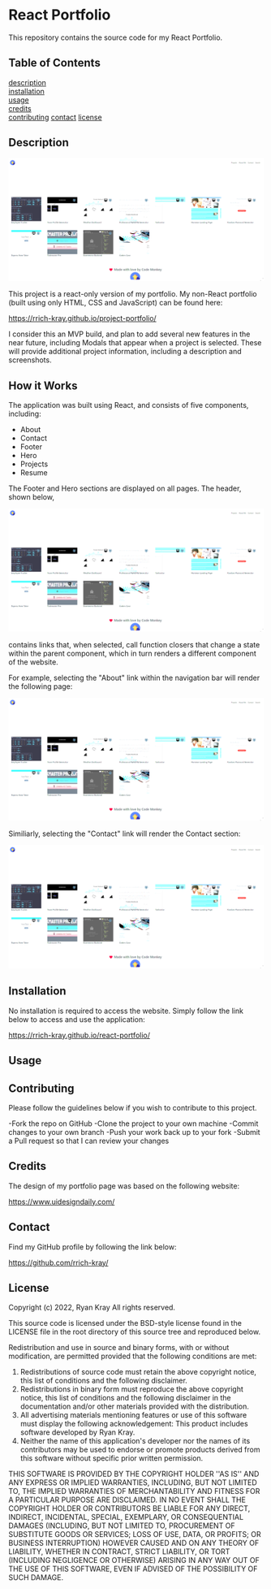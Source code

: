 # React Portfolio

This repository contains the source code for my React Portfolio.

## Table of Contents

[description](#description)  
[installation](#installation)  
[usage](#usage)  
[credits](#credits)  
[contributing](#contributing)
[contact](#contact)
[license](#license)

## Description

![main screenshot](./public/assets/images/screen1.png)

This project is a react-only version of my portfolio. My non-React portfolio (built using only HTML, CSS and JavaScript) can be found here:

https://rrich-kray.github.io/project-portfolio/

I consider this an MVP build, and plan to add several new features in the near future, including Modals that appear when a project is selected. These will provide additional project information, including a description and screenshots.

## How it Works

The application was built using React, and consists of five components, including:

- About
- Contact
- Footer
- Hero
- Projects
- Resume

The Footer and Hero sections are displayed on all pages. The header, shown below,

![main screenshot](./public/assets/images/screen1.png)

contains links that, when selected, call function closers that change a state within the parent component, which in turn renders a different component of the website.

For example, selecting the "About" link within the navigation bar will render the following page:

![main screenshot](./public/assets/images/screen1.png)

Similiarly, selecting the "Contact" link will render the Contact section:

![main screenshot](./public/assets/images/screen1.png)

## Installation

No installation is required to access the website. Simply follow the link below to access and use the application:

https://rrich-kray.github.io/react-portfolio/

## Usage

## Contributing

Please follow the guidelines below if you wish to contribute to this project.

-Fork the repo on GitHub
-Clone the project to your own machine
-Commit changes to your own branch
-Push your work back up to your fork
-Submit a Pull request so that I can review your changes

## Credits

The design of my portfolio page was based on the following website:

https://www.uidesigndaily.com/

## Contact

Find my GitHub profile by following the link below:

https://github.com/rrich-kray/

## License

Copyright (c) 2022, Ryan Kray
All rights reserved.

This source code is licensed under the BSD-style license found in the LICENSE file in the root directory of this source tree and reproduced below.

Redistribution and use in source and binary forms, with or without modification, are permitted provided that the following conditions are met:

1. Redistributions of source code must retain the above copyright notice, this list of conditions and the following disclaimer.
2. Redistributions in binary form must reproduce the above copyright notice, this list of conditions and the following disclaimer in the documentation and/or other materials provided with the distribution.
3. All advertising materials mentioning features or use of this software must display the following acknowledgement: This product includes software developed by Ryan Kray.
4. Neither the name of this application's developer nor the names of its contributors may be used to endorse or promote products derived from this software without specific prior written permission.

THIS SOFTWARE IS PROVIDED BY THE COPYRIGHT HOLDER ''AS IS'' AND ANY EXPRESS OR IMPLIED WARRANTIES, INCLUDING, BUT NOT LIMITED TO, THE IMPLIED WARRANTIES OF MERCHANTABILITY AND FITNESS FOR A PARTICULAR PURPOSE ARE DISCLAIMED. IN NO EVENT SHALL THE COPYRIGHT HOLDER OR CONTRIBUTORS BE LIABLE FOR ANY DIRECT, INDIRECT, INCIDENTAL, SPECIAL, EXEMPLARY, OR CONSEQUENTIAL DAMAGES (INCLUDING, BUT NOT LIMITED TO, PROCUREMENT OF SUBSTITUTE GOODS OR SERVICES; LOSS OF USE, DATA, OR PROFITS; OR BUSINESS INTERRUPTION) HOWEVER CAUSED AND ON ANY THEORY OF LIABILITY, WHETHER IN CONTRACT, STRICT LIABILITY, OR TORT (INCLUDING NEGLIGENCE OR OTHERWISE) ARISING IN ANY WAY OUT OF THE USE OF THIS SOFTWARE, EVEN IF ADVISED OF THE POSSIBILITY OF SUCH DAMAGE.
